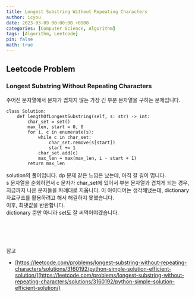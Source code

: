 ```yaml
---
title: Longest Substring Without Repeating Characters
author: icyou
date: 2023-03-09 00:00:00 +0900
categories: [Computer Science, Algorithm]
tags: [Algorithm, Leetcode]
pin: false
math: true
---
```


## Leetcode Problem

### Longest Substring Without Repeating Characters
주어진 문자열에서 문자가 겹치지 않는 가장 긴 부분 문자열을 구하는 문제입니다.

```
class Solution:
    def lengthOfLongestSubstring(self, s: str) -> int:
        char_set = set()
        max_len, start = 0, 0
        for i, c in enumerate(s):
            while c in char_set:
                char_set.remove(s[start])
                start += 1
            char_set.add(c)
            max_len = max(max_len, i - start + 1)
        return max_len
```
solution의 풀이입니다. dp 문제 같은 느낌은 났는데, 아직 갈 길이 멉니다.  
s 문자열을 순회하면서 c 문자가 char_set에 있어서 부분 문자열과 겹치게 되는 경우, 지금까지 나온 문자들을 차례대로 지웁니다. 이 아이디어는 생각해냈는데, dictionary 자료구조를 활용하려고 해서 해결하지 못했습니다.  
이후, 최댓값을 반환합니다.  
dictionary 뿐만 아니라 set도 잘 써먹어야겠습니다.  



<br/><br/><br/><br/>
참고 
- [https://leetcode.com/problems/longest-substring-without-repeating-characters/solutions/3160192/python-simple-solution-efficient-solution/](https://leetcode.com/problems/longest-substring-without-repeating-characters/solutions/3160192/python-simple-solution-efficient-solution/)